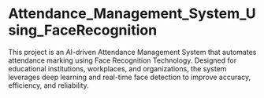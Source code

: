 # Attendance_Management_System_Using_FaceRecognition
This project is an AI-driven Attendance Management System that automates attendance marking using Face Recognition Technology. Designed for educational institutions, workplaces, and organizations, the system leverages deep learning and real-time face detection to improve accuracy, efficiency, and reliability.
